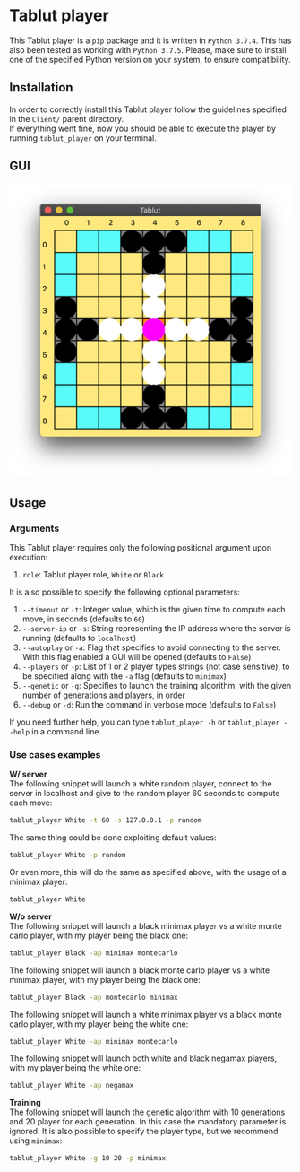 # Tablut player
This Tablut player is a `pip` package and it is written in `Python 3.7.4`.
This has also been tested as working with `Python 3.7.5`. Please, make sure to install one of the specified Python version on your system,
to ensure compatibility.

## Installation

In order to correctly install this Tablut player follow the guidelines specified
in the `Client/` parent directory.\
If everything went fine, now you should be able to execute the player
by running `tablut_player` on your terminal.

## GUI
![GUI](img/client-gui.png)

## Usage
### Arguments
This Tablut player requires only the following positional argument upon execution:
1. `role`: Tablut player role, `White` or `Black`

It is also possible to specify the following optional parameters:
1. `--timeout` or `-t`: Integer value, which is the given time to compute each move, in seconds (defaults to `60`)
2. `--server-ip` or `-s`: String representing the IP address where the server is running (defaults to `localhost`)
3. `--autoplay` or `-a`: Flag that specifies to avoid connecting to the server. With this flag enabled a GUI will be opened (defaults to `False`)
4. `--players` or `-p`: List of 1 or 2 player types strings (not case sensitive), to be specified along with the `-a` flag (defaults to `minimax`)
5. `--genetic` or `-g`: Specifies to launch the training algorithm, with the given number of generations and players, in order
6. `--debug` or `-d`: Run the command in verbose mode (defaults to `False`)

If you need further help, you can type `tablut_player -h` or `tablut_player --help` in a command line.

### Use cases examples

**W/ server**\
The following snippet will launch a white random player, connect to the
server in localhost and give to the random player 60 seconds to compute each move:
```bash
tablut_player White -t 60 -s 127.0.0.1 -p random
```

The same thing could be done exploiting default values:
```bash
tablut_player White -p random
```

Or even more, this will do the same as specified above, with the usage of a minimax player:
```bash
tablut_player White
```

**W/o server**\
The following snippet will launch a black minimax player vs a white monte carlo player, with my player being the black one:
```bash
tablut_player Black -ap minimax montecarlo
```

The following snippet will launch a black monte carlo player vs a white minimax player, with my player being the black one:
```bash
tablut_player Black -ap montecarlo minimax
```

The following snippet will launch a white minimax player vs a black monte carlo player, with my player being the white one:
```bash
tablut_player White -ap minimax montecarlo
```

The following snippet will launch both white and black negamax players, with my player being the white one:
```bash
tablut_player White -ap negamax
```

**Training**\
The following snippet will launch the genetic algorithm with 10 generations and 20 player for each generation. In this case the mandatory parameter is ignored. It is also possible to specify the player type, but we recommend using `minimax`:
```bash
tablut_player White -g 10 20 -p minimax
```
